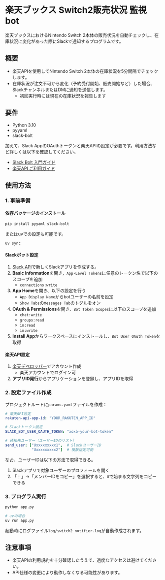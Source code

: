 # 楽天ブックス Switch2販売状況 監視bot

楽天ブックスにおけるNintendo Switch 2本体の販売状況を自動チェックし、在庫状況に変化があった際にSlackで通知するプログラムです。

## 概要
- 楽天APIを使用してNintendo Switch 2本体の在庫状況を5分間隔でチェックします。
- 在庫状況が注文不可から変化（予約受付開始、販売開始など）した場合、SlackチャンネルまたはDMに通知を送信します。
  - 初回実行時には現在の在庫状況を報告します

## 要件
- Python 3.10
- pyyaml
- slack-bolt

加えて、Slack AppのOAuthトークンと楽天APIの設定が必要です。利用方法など詳しくは以下を確認してください。

- [Slack Bolt 入門ガイド](https://tools.slack.dev/bolt-python/ja-jp/getting-started/)
- [楽天API ご利用ガイド](https://webservice.rakuten.co.jp/guide)



## 使用方法

### 1. 事前準備

#### 依存パッケージのインストール
```bash
pip install pyyaml slack-bolt
```

またはuvでの設定も可能です。

```bash
uv sync
```

#### Slackボット設定
1. [Slack API](https://api.slack.com/apps/)で新しくSlackアプリを作成する。
2. **Basic Information**を開き，`App-Level Tokens`に任意のトークン名で以下のスコープを追加
   - `connections:write`
3. **App Home**を開き、以下の設定を行う
   - `App Display Name`からbotユーザーの名前を設定
   - `Show Tabs`の`Messages Tab`のトグルをオン
4. **OAuth & Permissions**を開き、`Bot Token Scopes`に以下のスコープを追加
   - `chat:write`
   - `groups:read`
   - `im:read`
   - `im:write`
5. **Install App**からワークスペースにインストールし、`Bot User OAuth Token`を取得

#### 楽天API設定
1. [楽天デベロッパー](https://webservice.rakuten.co.jp)でアカウント作成
   - 楽天アカウントでログイン可
2. **アプリID発行**からアプリケーションを登録し、アプリIDを取得

### 2. 設定ファイル作成

プロジェクトルートに`params.yaml`ファイルを作成：

```yaml
# 楽天API設定
rakuten-api-app-id: "YOUR_RAKUTEN_APP_ID"

# Slackトークン設定
SLACK_BOT_USER_OAUTH_TOKEN: "xoxb-your-bot-token"

# 通知先ユーザー（ユーザーIDのリスト）
send_user: ["Uxxxxxxxxx1",  # SlackユーザーID
            "Uxxxxxxxxx2"]  # 複数指定可能
```

なお、ユーザーIDは以下の方法で取得できる。

1. Slackアプリで対象ユーザーのプロフィールを開く
2. 「︙」→「メンバーIDをコピー」を選択すると、`U`で始まる文字列をコピーできる

### 3. プログラム実行

```bash
python app.py

# uvの場合
uv run app.py
```

起動時にログファイル`log/switch2_notifier.log`が自動作成されます。

## 注意事項

- 楽天APIの利用規約を十分確認したうえで、過度なアクセスは避けてください。
- API仕様の変更により動作しなくなる可能性があります。
